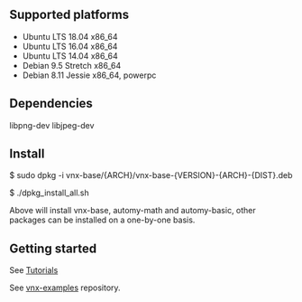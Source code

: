 
## Supported platforms

- Ubuntu LTS 18.04 x86_64
- Ubuntu LTS 16.04 x86_64
- Ubuntu LTS 14.04 x86_64
- Debian 9.5 Stretch x86_64
- Debian 8.11 Jessie x86_64, powerpc

## Dependencies

libpng-dev libjpeg-dev

## Install

$ sudo dpkg -i vnx-base/{ARCH}/vnx-base-{VERSION}-{ARCH}-{DIST}.deb

$ ./dpkg_install_all.sh

Above will install vnx-base, automy-math and automy-basic, other packages can be installed on a one-by-one basis.

## Getting started

See [Tutorials](http://www.automyinc.com/file/automy-modules/vnx-base/doc/doxygen/html/index.html)

See [vnx-examples](https://github.com/automyinc/vnx-examples) repository.
